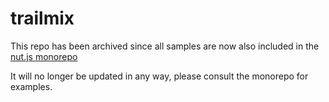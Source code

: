 # trailmix

This repo has been archived since all samples are now also included in the [nut.js monorepo](https://github.com/nut-tree/nut.js/tree/develop/examples)

It will no longer be updated in any way, please consult the monorepo for examples.
